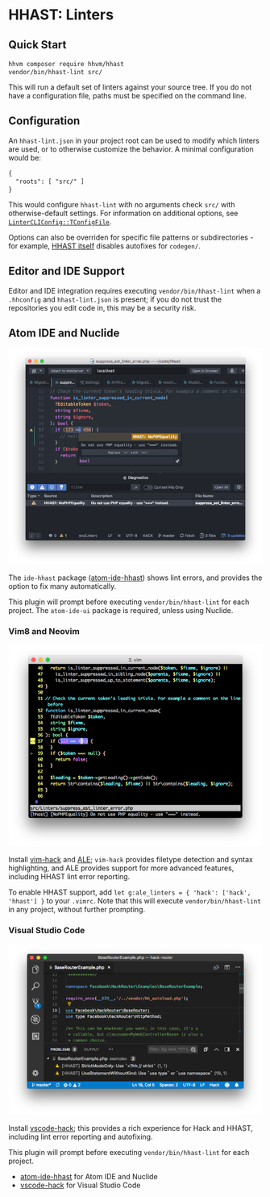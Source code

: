 # HHAST: Linters

## Quick Start

```
hhvm composer require hhvm/hhast
vendor/bin/hhast-lint src/
```

This will run a default set of linters against your source tree. If you do not have a configuration file, paths must be specified on the command line.

## Configuration

An `hhast-lint.json` in your project root can be used to modify which linters are used, or to otherwise customize the behavior. A minimal configuration would be:

```
{
  "roots": [ "src/" ]
}
```

This would configure `hhast-lint` with no arguments check `src/` with otherwise-default settings. For information on additional options, see [`LinterCLIConfig::TConfigFile`](../src/__Private/LinterCLIConfig.php).

Options can also be overriden for specific file patterns or subdirectories - for example, [HHAST itself](../hhast-lint.json) disables autofixes for `codegen/`.

## Editor and IDE Support

Editor and IDE integration requires executing `vendor/bin/hhast-lint` when a `.hhconfig` and
`hhast-lint.json` is present; if you do not trust the repositories you edit code in, this may be a
security risk.

## Atom IDE and Nuclide

![screenshot of lint errors in Nuclide](linters-nuclide.png)

The `ide-hhast` package ([atom-ide-hhast]) shows lint errors, and provides the
option to fix many automatically.

This plugin will prompt before executing `vendor/bin/hhast-lint` for each project.
The `atom-ide-ui` package is required, unless using Nuclide.

### Vim8 and Neovim

![screenshot of lint errors in Vim8](linters-vim.png)

Install [vim-hack] and [ALE]; `vim-hack` provides filetype detection and syntax highlighting, and ALE
provides support for more advanced features, including HHAST lint error reporting.

To enable HHAST support, add `let g:ale_linters = { 'hack': ['hack', 'hhast'] }` to your `.vimrc`. Note
that this will execute `vendor/bin/hhast-lint` in any project, without further prompting.

### Visual Studio Code

![screenshot of lint errors in VSCode](linters-vscode.png)


Install [vscode-hack]; this provides a rich experience for Hack and HHAST, including lint error reporting
and autofixing.

This plugin will prompt before executing `vendor/bin/hhast-lint` for each project.

- [atom-ide-hhast] for Atom IDE and Nuclide
- [vscode-hack] for Visual Studio Code

[atom-ide-hhast]: https://github.com/hhvm/atom-ide-hhast/
[ALE]: https://github.com/w0rp/ale/
[vim-hack]: https://github.com/hhvm/vim-hack/
[vscode-hack]: https://marketplace.visualstudio.com/items?itemName=pranayagarwal.vscode-hack
